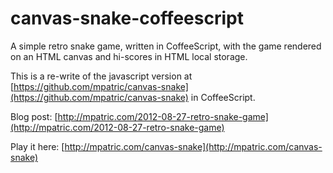 # canvas-snake-coffeescript

A simple retro snake game, written in CoffeeScript, with the game rendered on an HTML canvas and hi-scores in HTML local storage.

This is a re-write of the javascript version at [https://github.com/mpatric/canvas-snake](https://github.com/mpatric/canvas-snake) in CoffeeScript.

Blog post: [http://mpatric.com/2012-08-27-retro-snake-game](http://mpatric.com/2012-08-27-retro-snake-game)

Play it here: [http://mpatric.com/canvas-snake](http://mpatric.com/canvas-snake)